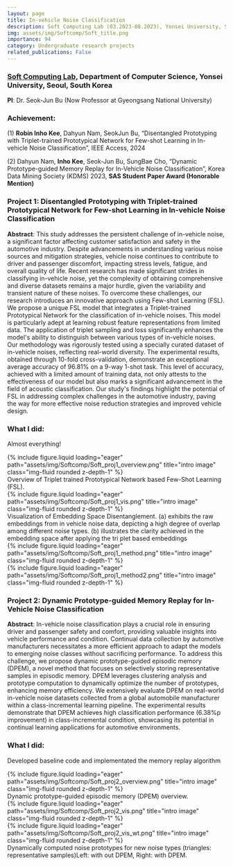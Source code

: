 ```yaml
---
layout: page
title: In-vehicle Noise Classification
description: Soft Computing Lab (03.2023-08.2023), Yonsei University, Seoul, South Korea
img: assets/img/Softcomp/Soft_title.png
importance: 94
category: Undergraduate research projects
related_publications: False
---
```


### **<a href='https://sclab.yonsei.ac.kr/'>Soft Computing Lab</a>**, Department of Computer Science, Yonsei University, Seoul, South Korea

**PI**: Dr. Seok-Jun Bu (Now Professor at Gyeongsang National University)

### **Achievement**: 

(1) **Robin Inho Kee**, Dahyun Nam, SeokJun Bu, “Disentangled Prototyping with Triplet-trained Prototypical Network for Few-shot Learning in In-vehicle Noise Classification”, IEEE Access, 2024

(2) Dahyun Nam, **Inho Kee**, Seok-Jun Bu, SungBae Cho, “Dynamic Prototype-guided Memory Replay for In-Vehicle Noise Classification”, Korea Data Mining Society (KDMS) 2023, **SAS Student Paper Award (Honorable Mention)**


### **Project 1**: **Disentangled Prototyping with Triplet-trained Prototypical Network for Few-shot Learning in In-vehicle Noise Classification**

**Abstract**: This study addresses the persistent challenge of in-vehicle noise, a significant factor affecting customer satisfaction and safety in the automotive industry. Despite advancements in understanding various noise sources and mitigation strategies, vehicle noise continues to contribute to driver and passenger discomfort, impacting stress levels, fatigue, and overall quality of life. Recent research has made significant strides in classifying in-vehicle noise, yet the complexity of obtaining comprehensive and diverse datasets remains a major hurdle, given the variability and transient nature of these noises. To overcome these challenges, our research introduces an innovative approach using Few-shot Learning (FSL). We propose a unique FSL model that integrates a Triplet-trained Prototypical Network for the classification of in-vehicle noises. This model is particularly adept at learning robust feature representations from limited data. The application of triplet sampling and loss significantly enhances the model's ability to distinguish between various types of in-vehicle noises. Our methodology was rigorously tested using a specially curated dataset of in-vehicle noises, reflecting real-world diversity. The experimental results, obtained through 10-fold cross-validation, demonstrate an exceptional average accuracy of 96.81% on a 9-way 1-shot task. This level of accuracy, achieved with a limited amount of training data, not only attests to the effectiveness of our model but also marks a significant advancement in the field of acoustic classification. Our study's findings highlight the potential of FSL in addressing complex challenges in the automotive industry, paving the way for more effective noise reduction strategies and improved vehicle design.

### **What I did**: 

Almost everything!

<div class="row">
    <div class="col-sm mt-3 mt-md-0">
        {% include figure.liquid loading="eager" path="assets/img/Softcomp/Soft_proj1_overview.png" title="intro image" class="img-fluid rounded z-depth-1" %}
    </div>
</div>
<div class="caption">
    Overview of Triplet trained Prototypical Network based Few-Shot Learning (FSL).
</div>

<div class="row">
    <div class="col-sm mt-3 mt-md-0">
        {% include figure.liquid loading="eager" path="assets/img/Softcomp/Soft_proj1_vis.png" title="intro image" class="img-fluid rounded z-depth-1" %}
    </div>
</div>
<div class="caption">
    Visualization of Embedding Space Disentanglement. (a) exhibits the raw embeddings from in vehicle noise data, depicting a high degree of overlap among different noise types. (b) illustrates the clarity achieved in the embedding space after applying the tri plet based embeddings
</div>

<div class="row">
    <div class="col-sm mt-3 mt-md-0">
        {% include figure.liquid loading="eager" path="assets/img/Softcomp/Soft_proj1_method.png" title="intro image" class="img-fluid rounded z-depth-1" %}
    </div>
    <div class="col-sm mt-3 mt-md-0">
        {% include figure.liquid loading="eager" path="assets/img/Softcomp/Soft_proj1_method2.png" title="intro image" class="img-fluid rounded z-depth-1" %}
    </div>
</div>



### **Project 2**: **Dynamic Prototype-guided Memory Replay for In-Vehicle Noise Classification**

**Abstract**: In-vehicle noise classification plays a crucial role in ensuring driver and passenger safety and comfort, providing valuable insights into vehicle performance and condition. Continual data collection by automotive manufacturers necessitates a more efficient approach to adapt the models to emerging noise classes without sacrificing performance. To address this challenge, we propose dynamic prototype-guided episodic memory (DPEM), a novel method that focuses on selectively storing representative samples in episodic memory. DPEM leverages clustering analysis and prototype computation to dynamically optimize the number of prototypes, enhancing memory efficiency. We extensively evaluate DPEM on real-world in-vehicle noise datasets collected from a global automobile manufacturer within a class-incremental learning pipeline. The experimental results demonstrate that DPEM achieves high classification performance (6.38%p improvement) in class-incremental condition, showcasing its potential in continual learning applications for automotive environments.

### **What I did**: 

Developed baseline code and implementated the memory replay algorithm

<div class="row">
    <div class="col-sm mt-3 mt-md-0">
        {% include figure.liquid loading="eager" path="assets/img/Softcomp/Soft_proj2_overview.png" title="intro image" class="img-fluid rounded z-depth-1" %}
    </div>
</div>
<div class="caption">
    Dynamic prototype-guided episodic memory (DPEM) overview.
</div>

<div class="row">
    <div class="col-sm mt-3 mt-md-0">
        {% include figure.liquid loading="eager" path="assets/img/Softcomp/Soft_proj2_vis.png" title="intro image" class="img-fluid rounded z-depth-1" %}
    </div>
    <div class="col-sm mt-3 mt-md-0">
        {% include figure.liquid loading="eager" path="assets/img/Softcomp/Soft_proj2_vis_wt.png" title="intro image" class="img-fluid rounded z-depth-1" %}
    </div>
</div>
<div class="caption">
    Dynamically computed noise prototypes for new noise types (triangles: representative samples)Left: with out DPEM, Right: with DPEM.
</div>


